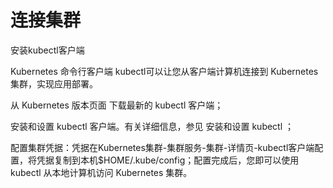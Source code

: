 
# 连接集群

安装kubectl客户端

   Kubernetes 命令行客户端 kubectl可以让您从客户端计算机连接到 Kubernetes 集群，实现应用部署。

 从 Kubernetes 版本页面 下载最新的 kubectl 客户端；

安装和设置 kubectl 客户端。有关详细信息，参见 安装和设置 kubectl ；

 配置集群凭据：凭据在Kubernetes集群-集群服务-集群-详情页-kubectl客户端配置，将凭据复制到本机$HOME/.kube/config；配置完成后，您即可以使用 kubectl 从本地计算机访问 Kubernetes 集群。
